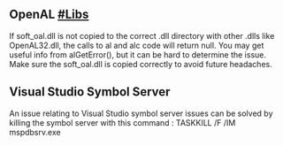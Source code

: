 ## OpenAL    [#Libs](obsidian://open?vault=Documentation&file=References%2FLibrary%20References)
If soft_oal.dll is not copied to the correct .dll directory with other .dlls like OpenAL32.dll, the calls to al and alc code will return null. You may get useful info from alGetError(), but it can be hard to determine the issue. Make sure the soft_oal.dll is copied correctly to avoid future headaches.

## Visual Studio Symbol Server
An issue relating to Visual Studio symbol server issues can be solved by killing the symbol server with this command :
TASKKILL /F /IM mspdbsrv.exe